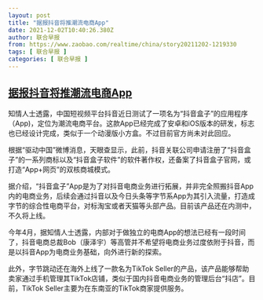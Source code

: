 ```yaml
---
layout: post
title: "据报抖音将推潮流电商App"
date: 2021-12-02T10:40:26.380Z
author: 联合早报
from: https://www.zaobao.com/realtime/china/story20211202-1219330
tags: [ 联合早报 ]
categories: [ 联合早报 ]
---
```

<!--1638462120000-->
[据报抖音将推潮流电商App](https://www.zaobao.com/realtime/china/story20211202-1219330)
------

<div>
<p>知情人士透露，中国短视频平台抖音近日测试了一项名为“抖音盒子”的应用程序（App)，定位为潮流电商平台。这款App已经完成了安卓和iOS版本的研发，标志也已经设计完成，类似于一个动漫版小方盒。不过目前官方尚未对此回应。</p><p>根据“驱动中国”微博消息，天眼查显示，此前，抖音关联公司申请注册了“抖音盒子”的一系列商标以及“抖音盒子软件”的软件著作权，还备案了抖音盒子官网，或打造“App+网页”的双核商城模式。</p><p>据介绍，“抖音盒子”App是为了对抖音电商业务进行拓展，并非完全照搬抖音App内的电商业务，后续会通过抖音以及今日头条等字节系App为其引入流量，打造成字节的综合性电商平台，对标淘宝或者天猫等头部产品。目前该产品还在内测中，不久将上线。</p><section id="imu"><div id="dfp-ad-imu1">        </div></section><p>今年4月，据知情人士透露，内部对于做独立的电商App的想法已经有一段时间了，抖音电商总裁Bob（康泽宇）等高管并不希望将电商业务过度依附于抖音，而是以抖音App为电商业务基础，向外进行新的探索。</p><p>此外，字节跳动还在海外上线了一款名为TikTok Seller的产品，该产品能够帮助卖家通过手机管理其TikTok店铺，类似于国内抖音电商业务的管理后台“抖店”。目前，TikTok Seller主要为在东南亚的TikTok商家提供服务。</p>      <div class="cx_paywall_placeholder" id="sph_cdp_40"></div>
</div>
